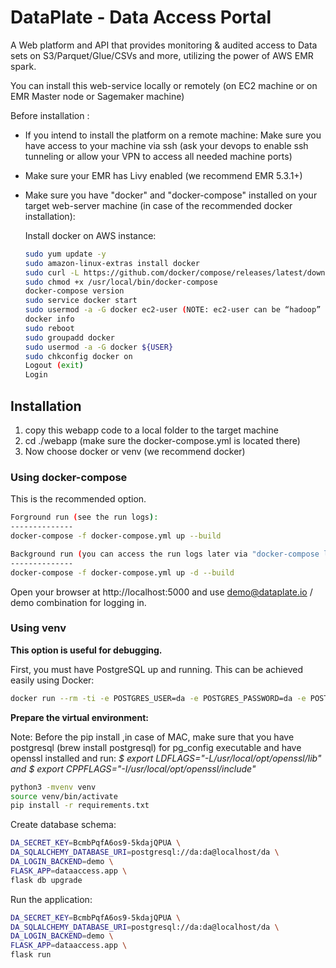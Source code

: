 DataPlate - Data Access Portal
=================================

A Web platform and API that provides monitoring & audited access to Data sets on S3/Parquet/Glue/CSVs and more,
utilizing the power of AWS EMR spark.

You can install this web-service locally or remotely (on EC2 machine or on EMR Master node or Sagemaker machine)

Before installation :

* If you intend to install the platform on a remote machine: Make sure you have access to your machine via ssh (ask your devops to enable ssh tunneling or allow your VPN to access all needed machine ports)
* Make sure your EMR has Livy enabled (we recommend EMR 5.3.1+)
* Make sure you have "docker" and "docker-compose" installed on your target web-server machine (in case of the recommended docker installation):
  
  Install docker on AWS instance:
    ```bash
    sudo yum update -y
    sudo amazon-linux-extras install docker
    sudo curl -L https://github.com/docker/compose/releases/latest/download/docker-compose-$(uname -s)-$(uname -m) -o /usr/local/bin/docker-compose
    sudo chmod +x /usr/local/bin/docker-compose
    docker-compose version
    sudo service docker start
    sudo usermod -a -G docker ec2-user (NOTE: ec2-user can be “hadoop” for emr)
    docker info
    sudo reboot
    sudo groupadd docker
    sudo usermod -a -G docker ${USER}
    sudo chkconfig docker on
    Logout (exit)
    Login
  ```

## Installation

1. copy this webapp code to a local folder to the target machine
2. cd ./webapp (make sure the docker-compose.yml is located there)
3. Now choose docker or venv (we recommend docker)

### Using docker-compose

This is the recommended option.

```bash
Forground run (see the run logs):
--------------
docker-compose -f docker-compose.yml up --build

Background run (you can access the run logs later via "docker-compose logs -f")
--------------
docker-compose -f docker-compose.yml up -d --build
```

Open your browser at http://localhost:5000 and use demo@dataplate.io / demo combination for logging in.

### Using venv

**This option is useful for debugging.**

First, you must have PostgreSQL up and running. This can be achieved easily using Docker:

```bash
docker run --rm -ti -e POSTGRES_USER=da -e POSTGRES_PASSWORD=da -e POSTGRES_DB=da -p 5432:5432 postgres:12.4
```

**Prepare the virtual environment:**

Note:
Before the pip install ,in case of MAC, make sure that you have postgresql (brew install postgresql) for pg_config executable
and have openssl installed and run:
_$ export LDFLAGS="-L/usr/local/opt/openssl/lib" and 
$ export CPPFLAGS="-I/usr/local/opt/openssl/include"_
```bash
python3 -mvenv venv
source venv/bin/activate
pip install -r requirements.txt
```

Create database schema:

```bash
DA_SECRET_KEY=BcmbPqfA6os9-5kdajQPUA \
DA_SQLALCHEMY_DATABASE_URI=postgresql://da:da@localhost/da \
DA_LOGIN_BACKEND=demo \
FLASK_APP=dataaccess.app \
flask db upgrade
```

Run the application:

```bash
DA_SECRET_KEY=BcmbPqfA6os9-5kdajQPUA \
DA_SQLALCHEMY_DATABASE_URI=postgresql://da:da@localhost/da \
DA_LOGIN_BACKEND=demo \
FLASK_APP=dataaccess.app \
flask run
```
